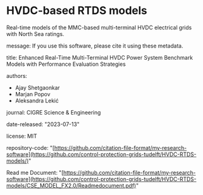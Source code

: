 # HVDC-based RTDS models
Real-time models of the MMC-based multi-terminal HVDC electrical grids with North Sea ratings.

message: If you use this software, please cite it using these metadata.

title: Enhanced Real-Time Multi-Terminal HVDC Power System Benchmark Models with Performance Evaluation Strategies

authors:
  - Ajay Shetgaonkar
  - Marjan Popov
  - Aleksandra Lekić

    
journal: CIGRE Science & Engineering

date-released: "2023-07-13"

license: MIT

repository-code: "[https://github.com/citation-file-format/my-research-software](https://github.com/control-protection-grids-tudelft/HVDC-RTDS-models/)"

Read me Document: "[https://github.com/citation-file-format/my-research-software](https://github.com/control-protection-grids-tudelft/HVDC-RTDS-models/CSE_MODEL_FX2.0/Readmedocument.pdf)"
